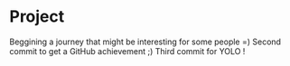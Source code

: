 # Project
Beggining a journey that might be interesting for some people =)
Second commit to get a GitHub achievement ;)
Third commit for YOLO !
